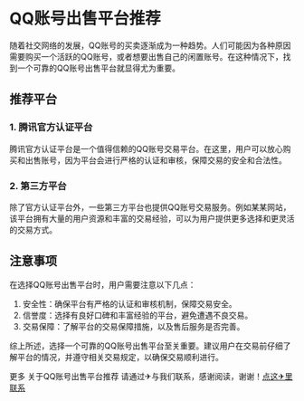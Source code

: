 # QQ账号出售平台推荐

随着社交网络的发展，QQ账号的买卖逐渐成为一种趋势。人们可能因为各种原因需要购买一个活跃的QQ账号，或者想要出售自己的闲置账号。在这种情况下，找到一个可靠的QQ账号出售平台就显得尤为重要。

## 推荐平台

### 1. 腾讯官方认证平台
腾讯官方认证平台是一个值得信赖的QQ账号交易平台。在这里，用户可以放心购买和出售账号，因为平台会进行严格的认证和审核，保障交易的安全和合法性。

### 2. 第三方平台
除了官方认证平台外，一些第三方平台也提供QQ账号交易服务。例如某某网站，该平台拥有大量的用户资源和丰富的交易经验，可以为用户提供更多选择和更灵活的交易方式。

## 注意事项
在选择QQ账号出售平台时，用户需要注意以下几点：

1. 安全性：确保平台有严格的认证和审核机制，保障交易安全。
2. 信誉度：选择有良好口碑和丰富经验的平台，避免遭遇不良交易。
3. 交易保障：了解平台的交易保障措施，以及售后服务是否完善。

综上所述，选择一个可靠的QQ账号出售平台至关重要。建议用户在交易前仔细了解平台的情况，并遵守相关交易规定，以确保交易顺利进行。

更多 关于QQ账号出售平台推荐 请通过✈与我们联系，感谢阅读，谢谢！[点这✈里联系](https://c.k02.cc)